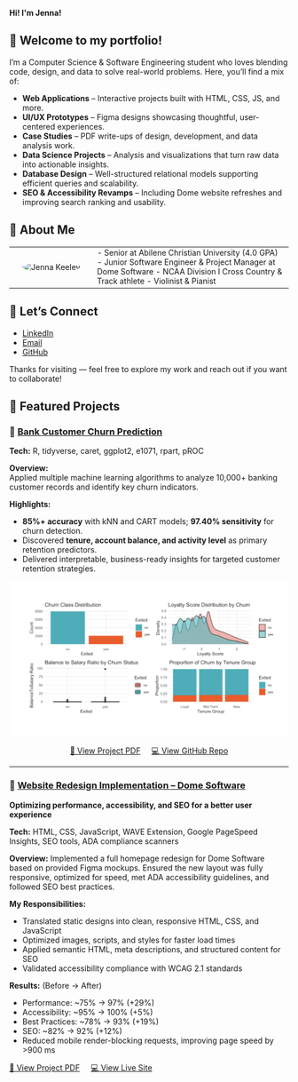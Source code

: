 **Hi! I'm Jenna!**
## 🌟 **Welcome to my portfolio!**
I’m a Computer Science & Software Engineering student who loves blending code, design, and data to solve real-world problems. Here, you’ll find a mix of:

-  **Web Applications** – Interactive projects built with HTML, CSS, JS, and more.
-  **UI/UX Prototypes** – Figma designs showcasing thoughtful, user-centered experiences.
-  **Case Studies** – PDF write-ups of design, development, and data analysis work.
-  **Data Science Projects** – Analysis and visualizations that turn raw data into actionable insights.
-  **Database Design** – Well-structured relational models supporting efficient queries and scalability.
-  **SEO & Accessibility Revamps** – Including Dome website refreshes and improving search ranking and usability.

## **🌟 About Me**
<table>
<tr>
<td style="width: 30%; text-align: center;">

<img src="IMG_3616.JPG" alt="Jenna Keeley" width="200" height="200" style="border-radius: 50%; object-fit: cover;">

</td>
<td style="vertical-align: middle; width: 70%;">  
- Senior at Abilene Christian University (4.0 GPA)  
- Junior Software Engineer & Project Manager at Dome Software  
- NCAA Division I Cross Country & Track athlete  
- Violinist & Pianist  
</td>
</tr>
</table>


## 🌟 **Let’s Connect**
- [LinkedIn](www.linkedin.com/in/jenna-keeley-0521512a8)  
- [Email](mailto:jmk21a@acu.edu)  
- [GitHub](https://github.com/jennamkeeley)


Thanks for visiting — feel free to explore my work and reach out if you want to collaborate!

## 🌟 **Featured Projects**

### 🚀 [Bank Customer Churn Prediction](https://github.com/jennamkeeley/bank-churn-ml)
**Tech:** R, tidyverse, caret, ggplot2, e1071, rpart, pROC  

**Overview:**  
Applied multiple machine learning algorithms to analyze 10,000+ banking customer records and identify key churn indicators.  

**Highlights:**  
- **85%+ accuracy** with kNN and CART models; **97.40% sensitivity** for churn detection.  
- Discovered **tenure, account balance, and activity level** as primary retention predictors.  
- Delivered interpretable, business-ready insights for targeted customer retention strategies.
<p align="center">
  <a href="https://github.com/jennamkeeley/bank-churn-ml">
    <img src="ml-portfolio-image.png" alt="Bank Churn Project Cover" width="600">
  </a>
</p>
<p align="center">
  <a href="Customer Churn Analysis - Banking Sector.pdf">📄 View Project PDF</a>
  &nbsp;&nbsp;&nbsp;
  <a href="https://github.com/jennamkeeley/bank-churn-ml">💻 View GitHub Repo</a>
</p>

---

### 🚀 [Website Redesign Implementation – Dome Software](https://dome.software)
**Optimizing performance, accessibility, and SEO for a better user experience**

**Tech:** HTML, CSS, JavaScript, WAVE Extension, Google PageSpeed Insights, SEO tools, ADA compliance scanners

**Overview:**
Implemented a full homepage redesign for Dome Software based on provided Figma mockups. Ensured the new layout was fully responsive, optimized for speed, met ADA accessibility guidelines, and followed SEO best practices.

**My Responsibilities:**
- Translated static designs into clean, responsive HTML, CSS, and JavaScript
- Optimized images, scripts, and styles for faster load times
- Applied semantic HTML, meta descriptions, and structured content for SEO
- Validated accessibility compliance with WCAG 2.1 standards

**Results:** (Before → After)
- Performance: ~75% → 97% (+29%)
- Accessibility: ~95% → 100% (+5%)
- Best Practices: ~78% → 93% (+19%)
- SEO: ~82% → 92% (+12%)
- Reduced mobile render-blocking requests, improving page speed by >900 ms

<a href="Case Study — Dome Software Homepage Redesign Implementation.pdf">📄 View Project PDF</a>
  &nbsp;&nbsp;&nbsp;
  <a href="https://dome.software">💻 View Live Site</a>
